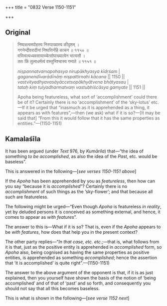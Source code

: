 +++
title = "0832 Verse 1150-1151"

+++
## Original 
>
> निष्पन्नत्वमपोहस्य निरुपाख्यस्य कीदृशम् ।  
> गगनेन्दीवरादीनां निष्पत्तिर्नहि काचन ॥ ११५० ॥  
> वस्त्वित्यध्यवसायाच्चेत्सोपाख्यात्वेन भात्यसौ ।  
> ततः किं तुल्यधर्मत्वं वस्तुभिश्चास्य गम्यते ॥ ११५१ ॥ 
>
> *niṣpannatvamapohasya nirupākhyasya kīdṛśam* \|  
> *gaganendīvarādīnāṃ niṣpattirnahi kācana* \|\| 1150 \|\|  
> *vastvityadhyavasāyāccetsopākhyātvena bhātyasau* \|  
> *tataḥ kiṃ tulyadharmatvaṃ vastubhiścāsya gamyate* \|\| 1151 \|\| 
>
> Apoha being featureless, what sort of ‘accomplishment’ could there be of it? Certainly there is no ‘accomplishment’ of the ‘sky-lotus’ etc.—If it be urged that “inasmuch as it is apprehended as a thing, it appears as with features”,—then (we ask) what if it is so?—[It may be said that] “From this it would follow that it has the same properties as entities.”—(1150-1151)



## Kamalaśīla

It has been argued (under *Text* 976, by *Kumārila*) that—“the idea of something *to be accomplished*, as also the idea of the *Past*, etc. would be baseless”.

This is answered in the following—[*see verses 1150-1151 above*]

If the *Apoha* has been apprehended by you as *featureless*, then how can you say “because it is *accomplished*”? Certainly there is no *accomplishment* of such things as the ‘sky-flower’; and that because all such are featureless.

The following might be urged—“Even though *Apoha* is featureless *in reality*, yet by deluded persons it is conceived as something external, and hence, it comes to appear as *with features*”.

The answer to this is—What if it is so? That is, even if the *Apoha* appears to be *with features*, how does that help you in the present context?

The other party replies—“*In that case, etc. etc*.;—that is, what follows from it is that, just as the positive entity is apprehended in *accomplished* form, so *Apoha* also, being cognised as having the same properties as positive entities, is apprehended as something *accomplished*; hence the assertion that ‘it is accomplished’ is quite right”.—(1150-1151)

The answer to the above argument of the opponent is that, if it is as just explained, then you yourself have shown the basis of the notion of ‘being accomplished’ and of that of ‘past’ and so forth, and consequently you should not say that all this becomes baseless.

This is what is shown in the following—[*see verse 1152 next*]


